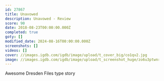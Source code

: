 ```yaml
---
id: 27867
title: Unavowed
description: Unavowed - Review
score: 90
date: 2018-08-23T00:00:00.000Z
completed: true
goty: []
modified_date: 2024-08-16T00:00:00.000Z
screenshots: []
videos: []
cover: //images.igdb.com/igdb/image/upload/t_cover_big/co1qv2.jpg
image: //images.igdb.com/igdb/image/upload/t_screenshot_huge/zo6u3ptwnrynlecimobt.jpg
---
```

Awesome Dresden Files type story